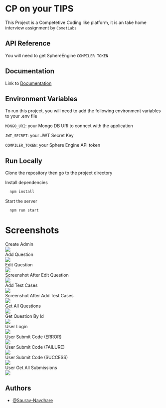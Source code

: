 
# CP on your TIPS

This Project is a Competetive Coding like platform, it is an take home interview assignment by ``CometLabs``
## API Reference

You will need to get SphereEngine `COMPILER TOKEN`


## Documentation

Link to [Documentation](https://documenter.getpostman.com/view/22857187/2s946eAE4S
)


## Environment Variables

To run this project, you will need to add the following environment variables to your .env file

`MONGO_URI`: your Mongo DB URI to connect with the application

`JWT_SECRET`: your JWT Secret Key

`COMPILER_TOKEN`: your Sphere Engine API token
## Run Locally

Clone the repository then go to the project directory

Install dependencies

```bash
  npm install
```

Start the server

```bash
  npm run start
```
# Screenshots
Create Admin<br>
![](Screenshots/1-*.png)<br>
Add Question<br>
![](Screenshots/2*.png)<br>
Edit Question<br>
![](Screenshots/3*.png)<br>
Screenshot After Edit Question<br>
![](Screenshots/4*.png)<br>
Add Test Cases<br>
![](Screenshots/5*.png)<br>
Screenshot After Add Test Cases<br>
![](Screenshots/6*.png)<br>
Get All Questions<br>
![](Screenshots/7*.png)<br>
Get Question By Id<br>
![](Screenshots/8*.png)<br>
User Login<br>
![](Screenshots/9*.png)<br>
User Submit Code (ERROR)<br>
![](Screenshots/10-*.png)<br>
User Submit Code (FAILURE)<br>
![](Screenshots/11-*.png)<br>
User Submit Code (SUCCESS)<br>
![](Screenshots/12-*.png)<br>
User Get All Submissions<br>
![](Screenshots/13-*.png)<br>

## Authors

- [@Saurav-Navdhare](https://www.github.com/Saurav-Navdhare/)

